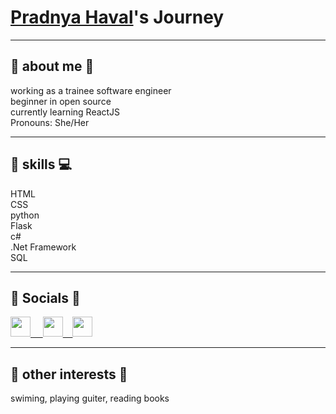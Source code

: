 

# <a align='center'>[Pradnya Haval](https://github.com/pradnyahaval)'s Journey</a>

<hr>

## 📌 about me 👧
working as a trainee software engineer<br />
beginner in open source<br />
currently learning ReactJS<br />
Pronouns: She/Her<br />

<hr>

## 📌 skills 💻
HTML<br />
CSS<br />
python<br />
Flask<br />
c#<br />
.Net Framework <br />
SQL <br />

<hr>

## 📌 Socials 🤝
<p align="left"> <a href="https://github.com/pradnyahaval" target="_blank" rel="noreferrer">
<img src="https://raw.githubusercontent.com/danielcranney/readme-generator/main/public/icons/socials/github.svg" width="32" height="32" />&nbsp; &nbsp;&nbsp;
</a> <a href="www.linkedin.com/in/pradnya-haval" target="_blank" rel="noreferrer"><img src="https://raw.githubusercontent.com/danielcranney/readme-generator/main/public/icons/socials/linkedin.svg" width="32" height="32" />&nbsp;&nbsp;&nbsp;
</a> <a href="https://twitter.com/_pradnyah_" target="_blank" rel="noreferrer"><img src="https://raw.githubusercontent.com/danielcranney/readme-generator/main/public/icons/socials/twitter.svg" width="32" height="32" /></a></p><hr>


## 📌 other interests 💮
swiming, playing guiter, reading books
